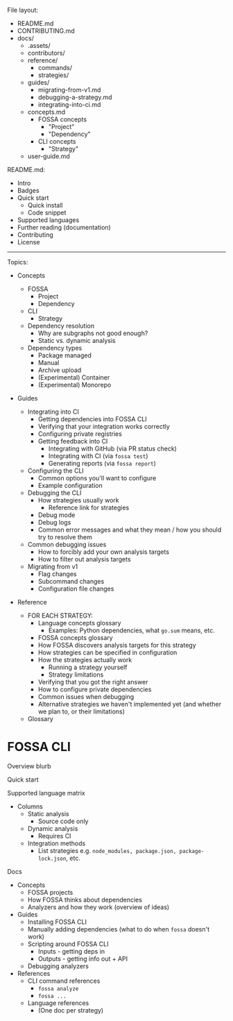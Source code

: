 File layout:
- README.md
- CONTRIBUTING.md
- docs/
  - .assets/
  - contributors/
  - reference/
    - commands/
    - strategies/
  - guides/
    - migrating-from-v1.md
    - debugging-a-strategy.md
    - integrating-into-ci.md
  - concepts.md
    - FOSSA concepts
      - "Project"
      - "Dependency"
    - CLI concepts
      - "Strategy"
  - user-guide.md

README.md:
- Intro
- Badges
- Quick start
  - Quick install
  - Code snippet
- Supported languages
- Further reading (documentation)
- Contributing
- License

----

Topics:

- Concepts
  - FOSSA
    - Project
    - Dependency
  - CLI
    - Strategy
  - Dependency resolution
    - Why are subgraphs not good enough?
    - Static vs. dynamic analysis
  - Dependency types
    - Package managed
    - Manual
    - Archive upload
    - (Experimental) Container
    - (Experimental) Monorepo

- Guides
  - Integrating into CI
    - Getting dependencies into FOSSA CLI
    - Verifying that your integration works correctly
    - Configuring private registries
    - Getting feedback into CI
      - Integrating with GitHub (via PR status check)
      - Integrating with CI (via `fossa test`)
      - Generating reports (via `fossa report`)
  - Configuring the CLI
    - Common options you'll want to configure
    - Example configuration
  - Debugging the CLI
    - How strategies usually work
      - Reference link for strategies
    - Debug mode
    - Debug logs
    - Common error messages and what they mean / how you should try to resolve them
  - Common debugging issues
    - How to forcibly add your own analysis targets
    - How to filter out analysis targets
  - Migrating from v1
    - Flag changes
    - Subcommand changes
    - Configuration file changes

- Reference
  - FOR EACH STRATEGY:
    - Language concepts glossary
      - Examples: Python dependencies, what `go.sum` means, etc.
    - FOSSA concepts glossary
    - How FOSSA discovers analysis targets for this strategy
    - How strategies can be specified in configuration
    - How the strategies actually work
      - Running a strategy yourself
      - Strategy limitations
    - Verifying that you got the right answer
    - How to configure private dependencies
    - Common issues when debugging
    - Alternative strategies we haven't implemented yet (and whether we plan to, or their limitations)
  - Glossary

# FOSSA CLI
Overview blurb

Quick start

Supported language matrix
- Columns
  - Static analysis
    - Source code only
  - Dynamic analysis
    - Requires CI
  - Integration methods
    - List strategies e.g. `node_modules, package.json, package-lock.json`, etc.

Docs

- Concepts
  - FOSSA projects
  - How FOSSA thinks about dependencies
  - Analyzers and how they work (overview of ideas)
- Guides
  - Installing FOSSA CLI
  - Manually adding dependencies (what to do when `fossa` doesn't work)
  - Scripting around FOSSA CLI
    - Inputs - getting deps in
    - Outputs - getting info out + API
  - Debugging analyzers
- References
  - CLI command references
    - `fossa analyze`
    - `fossa ...`
  - Language references
    - (One doc per strategy)
